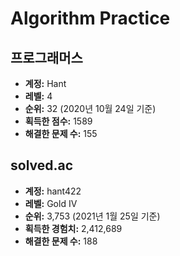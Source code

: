 # Algorithm Practice

## 프로그래머스

- **계정:** Hant
- **레벨:** 4
- **순위:** 32 (2020년 10월 24일 기준)
- **획득한 점수:** 1589
- **해결한 문제 수:** 155

## solved.ac

- **계정:** hant422
- **레벨:** Gold IV
- **순위:** 3,753 (2021년 1월 25일 기준)
- **획득한 경험치:** 2,412,689
- **해결한 문제 수:** 188
